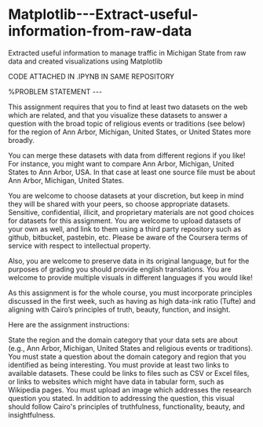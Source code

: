 # Matplotlib---Extract-useful-information-from-raw-data
Extracted useful information to manage traffic in Michigan State from raw data and created visualizations using Matplotlib

CODE ATTACHED IN .IPYNB IN SAME REPOSITORY

%PROBLEM STATEMENT --- 

This assignment requires that you to find at least two datasets on the web which are related, and that you visualize these datasets to answer a question with the broad topic of religious events or traditions (see below) for the region of Ann Arbor, Michigan, United States, or United States more broadly.

You can merge these datasets with data from different regions if you like! For instance, you might want to compare Ann Arbor, Michigan, United States to Ann Arbor, USA. In that case at least one source file must be about Ann Arbor, Michigan, United States.

You are welcome to choose datasets at your discretion, but keep in mind they will be shared with your peers, so choose appropriate datasets. Sensitive, confidential, illicit, and proprietary materials are not good choices for datasets for this assignment. You are welcome to upload datasets of your own as well, and link to them using a third party repository such as github, bitbucket, pastebin, etc. Please be aware of the Coursera terms of service with respect to intellectual property.

Also, you are welcome to preserve data in its original language, but for the purposes of grading you should provide english translations. You are welcome to provide multiple visuals in different languages if you would like!

As this assignment is for the whole course, you must incorporate principles discussed in the first week, such as having as high data-ink ratio (Tufte) and aligning with Cairo’s principles of truth, beauty, function, and insight.

Here are the assignment instructions:

State the region and the domain category that your data sets are about (e.g., Ann Arbor, Michigan, United States and religious events or traditions).
You must state a question about the domain category and region that you identified as being interesting.
You must provide at least two links to available datasets. These could be links to files such as CSV or Excel files, or links to websites which might have data in tabular form, such as Wikipedia pages.
You must upload an image which addresses the research question you stated. In addition to addressing the question, this visual should follow Cairo's principles of truthfulness, functionality, beauty, and insightfulness.
